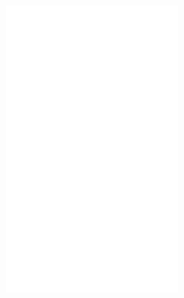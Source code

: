 <img align="center" src="/general.svg" alt="General" width="400">
<img align="center" src="/wakatime.svg" alt="WakaTime" width="400">
<img align="center" src="/isocalender.svg" alt="Isometic Calender" width="400">
